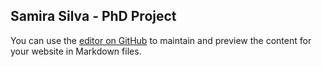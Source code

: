 ## Samira Silva  - PhD Project

You can use the [editor on GitHub](https://github.com/samirasilva/samira_phd_gssi/edit/gh-pages/index.md) to maintain and preview the content for your website in Markdown files.


